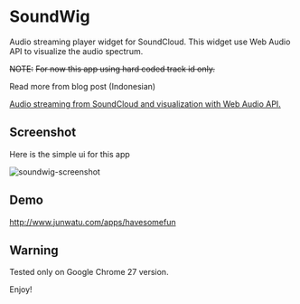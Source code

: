 SoundWig
=========

Audio streaming player widget for SoundCloud. This widget use Web Audio API to visualize
the audio spectrum.


~~NOTE:~~
~~For now this app using hard coded track id only.~~

Read more from blog post (Indonesian)

<a href="http://www.junwatu.com/?p=3366">Audio streaming from SoundCloud and visualization with Web Audio API.</a>

Screenshot
---------
Here is the simple ui for this app

![soundwig-screenshot](https://raw.github.com/junwatu/soundwig/soundwig-simple/screenshot/soundwig-0.0.1.png)

Demo
-----
http://www.junwatu.com/apps/havesomefun


Warning
-------
Tested only on Google Chrome 27 version.


Enjoy!